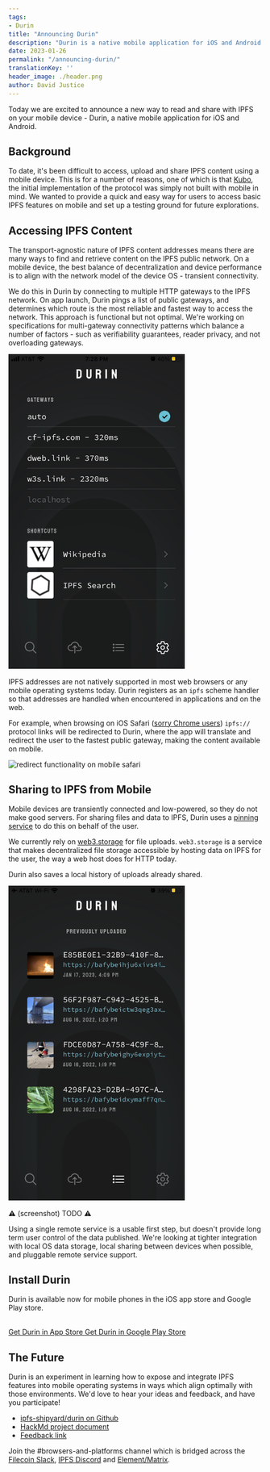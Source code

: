 ```yaml
---
tags:
- Durin
title: "Announcing Durin"
description: "Durin is a native mobile application for iOS and Android that lets you read and share content on the IPFS network"
date: 2023-01-26
permalink: "/announcing-durin/"
translationKey: ''
header_image: ./header.png
author: David Justice
---
```


Today we are excited to announce a new way to read and share with IPFS on your mobile device - Durin, a native mobile application for iOS and Android.

## Background

To date, it's been difficult to access, upload and share IPFS content using a mobile device. This is for a number of reasons, one of which is that [Kubo](https://github.com/ipfs/kubo), the initial implementation of the protocol was simply not built with mobile in mind. We wanted to provide a quick and easy way for users to access basic IPFS features on mobile and set up a testing ground for future explorations.

## Accessing IPFS Content

The transport-agnostic nature of IPFS content addresses means there are many ways to find and retrieve content on the IPFS public network. On a mobile device, the best balance of decentralization and device performance is to align with the network model of the device OS - transient connectivity.

We do this in Durin by connecting to multiple HTTP gateways to the IPFS network. On app launch, Durin pings a list of public gateways, and determines which route is the most reliable and fastest way to access the network. This approach is functional but not optimal. We're working on specifications for multi-gateway connectivity patterns which balance a number of factors - such as verifiability guarantees, reader privacy, and not overloading gateways.

<img src="./gateway-durin.png" alt="gateway list" width="350">

IPFS addresses are not natively supported in most web browsers or any mobile operating systems today. Durin registers as an `ipfs` scheme handler so that addresses are handled when encountered in applications and on the web.

For example, when browsing on iOS Safari ([sorry Chrome users](https://bugs.chromium.org/p/chromium/issues/detail?id=178097&q=protocol%20handler%20mobile&can=2)) `ipfs://` protocol links will be redirected to Durin, where the app will translate and redirect the user to the fastest public gateway, making the content available on mobile.

<img src="./durin-redirect.gif" alt="redirect functionality on mobile safari" width="350">

## Sharing to IPFS from Mobile

Mobile devices are transiently connected and low-powered, so they do not make good servers. For sharing files and data to IPFS, Durin uses a [pinning service](https://docs.ipfs.tech/concepts/persistence/#persistence-permanence-and-pinning) to do this on behalf of the user.

We currently rely on [web3.storage](https://web3.storage/) for file uploads. `web3.storage` is a service that makes decentralized file storage accessible by hosting data on IPFS for the user, the way a web host does for HTTP today. 

Durin also saves a local history of uploads already shared.

<img src="./filelist-durin.png" alt="uploaded files list" width="350">

:warning: (screenshot) TODO :warning:

Using a single remote service is a usable first step, but doesn't provide long term user control of the data published. We're looking at tighter integration with local OS data storage, local sharing between devices when possible, and pluggable remote service support.

## Install Durin

Durin is available now for mobile phones in the iOS app store and Google Play store.

<br /> 
<a href="https://apps.apple.com/us/app/durin/id161339199" class="cta-button"> 
  Get Durin in App Store 
</a> 
<a href="https://play.google.com/store/apps/details?id=ai.protocol.durin" class="cta-button"> 
  Get Durin in Google Play Store
</a>

## The Future

Durin is an experiment in learning how to expose and integrate IPFS features into mobile operating systems in ways which align optimally with those environments. We'd love to hear your ideas and feedback, and have you participate!

* [ipfs-shipyard/durin on Github](https://github.com/ipfs-shipyard/durin)
* [HackMd project document](https://hackmd.io/XtxGZoxqQ46X1GO7srrhMQ)
* [Feedback link](https://github.com/ipfs-shipyard/durin/issues)

Join the #browsers-and-platforms channel which is bridged across the [Filecoin Slack](https://filecoin.io/slack/), [IPFS Discord](https://discord.gg/vZTcrFePpt) and [Element/Matrix](https://matrix.to/#/#browsers-and-standards:ipfs.io).